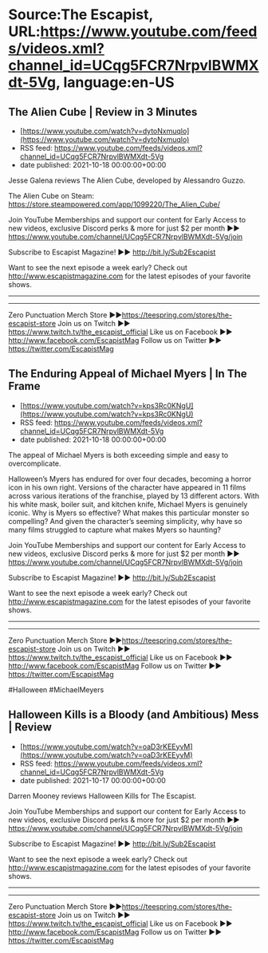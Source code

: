 # Source:The Escapist, URL:https://www.youtube.com/feeds/videos.xml?channel_id=UCqg5FCR7NrpvlBWMXdt-5Vg, language:en-US

## The Alien Cube | Review in 3 Minutes
 - [https://www.youtube.com/watch?v=dytoNxmuqlo](https://www.youtube.com/watch?v=dytoNxmuqlo)
 - RSS feed: https://www.youtube.com/feeds/videos.xml?channel_id=UCqg5FCR7NrpvlBWMXdt-5Vg
 - date published: 2021-10-18 00:00:00+00:00

Jesse Galena reviews The Alien Cube, developed by Alessandro Guzzo.

The Alien Cube on Steam: https://store.steampowered.com/app/1099220/The_Alien_Cube/

Join YouTube Memberships and support our content for Early Access to new videos, exclusive Discord perks & more for just $2 per month ►► https://www.youtube.com/channel/UCqg5FCR7NrpvlBWMXdt-5Vg/join

Subscribe to Escapist Magazine! ►► http://bit.ly/Sub2Escapist

Want to see the next episode a week early? Check out http://www.escapistmagazine.com for the latest episodes of your favorite shows.

---



---


Zero Punctuation Merch Store ►►https://teespring.com/stores/the-escapist-store
Join us on Twitch ►► https://www.twitch.tv/the_escapist_official
Like us on Facebook ►► http://www.facebook.com/EscapistMag
Follow us on Twitter ►► https://twitter.com/EscapistMag

## The Enduring Appeal of Michael Myers | In The Frame
 - [https://www.youtube.com/watch?v=kps3Rc0KNgU](https://www.youtube.com/watch?v=kps3Rc0KNgU)
 - RSS feed: https://www.youtube.com/feeds/videos.xml?channel_id=UCqg5FCR7NrpvlBWMXdt-5Vg
 - date published: 2021-10-18 00:00:00+00:00

The appeal of Michael Myers is both exceeding simple and easy to overcomplicate.

Halloween’s Myers has endured for over four decades, becoming a horror icon in his own right. Versions of the character have appeared in 11 films across various iterations of the franchise, played by 13 different actors. With his white mask, boiler suit, and kitchen knife, Michael Myers is genuinely iconic. Why is Myers so effective? What makes this particular monster so compelling? And given the character’s seeming simplicity, why have so many films struggled to capture what makes Myers so haunting?

Join YouTube Memberships and support our content for Early Access to new videos, exclusive Discord perks & more for just $2 per month ►► https://www.youtube.com/channel/UCqg5FCR7NrpvlBWMXdt-5Vg/join

Subscribe to Escapist Magazine! ►► http://bit.ly/Sub2Escapist

Want to see the next episode a week early? Check out http://www.escapistmagazine.com for the latest episodes of your favorite shows.

---



---


Zero Punctuation Merch Store ►►https://teespring.com/stores/the-escapist-store
Join us on Twitch ►► https://www.twitch.tv/the_escapist_official
Like us on Facebook ►► http://www.facebook.com/EscapistMag
Follow us on Twitter ►► https://twitter.com/EscapistMag

#Halloween #MichaelMeyers

## Halloween Kills is a Bloody (and Ambitious) Mess | Review
 - [https://www.youtube.com/watch?v=oaD3rKEEyvM](https://www.youtube.com/watch?v=oaD3rKEEyvM)
 - RSS feed: https://www.youtube.com/feeds/videos.xml?channel_id=UCqg5FCR7NrpvlBWMXdt-5Vg
 - date published: 2021-10-17 00:00:00+00:00

Darren Mooney reviews Halloween Kills for The Escapist.

Join YouTube Memberships and support our content for Early Access to new videos, exclusive Discord perks & more for just $2 per month ►► https://www.youtube.com/channel/UCqg5FCR7NrpvlBWMXdt-5Vg/join

Subscribe to Escapist Magazine! ►► http://bit.ly/Sub2Escapist

Want to see the next episode a week early? Check out http://www.escapistmagazine.com for the latest episodes of your favorite shows.

---



---


Zero Punctuation Merch Store ►►https://teespring.com/stores/the-escapist-store
Join us on Twitch ►► https://www.twitch.tv/the_escapist_official
Like us on Facebook ►► http://www.facebook.com/EscapistMag
Follow us on Twitter ►► https://twitter.com/EscapistMag

